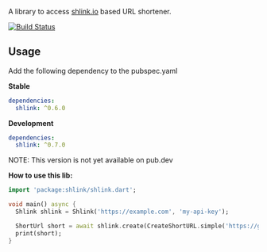 A library to access [shlink.io](https://shlink.io) based URL shortener.

[![Build Status](https://travis-ci.org/Nexific/dart_shlink.svg?branch=master)](https://travis-ci.org/Nexific/dart_shlink)

## Usage

Add the following dependency to the pubspec.yaml

**Stable**

```yaml
dependencies:
  shlink: ^0.6.0
```

**Development**

```yaml
dependencies:
  shlink: ^0.7.0
```

NOTE: This version is not yet available on pub.dev

**How to use this lib:**

```dart
import 'package:shlink/shlink.dart';

void main() async {
  Shlink shlink = Shlink('https://example.com', 'my-api-key');

  ShortUrl short = await shlink.create(CreateShortURL.simple('https://github.com/Nexific/dart_shlink'));
  print(short);
}
```
